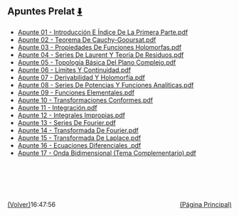 
<html>
<body>
<h2>Apuntes Prelat <a href="https://downgit.github.io/#/home?url=https://github.com/Apuntes-FIUBA/Apuntes-Electronica/tree/main/81 - Matemática/8105 - Analisis Matematico III A/Apuntes Prelat" style="font-size:20px">  ⬇️ </a></h2>
<ul>
    <li><a href="Apunte 01 - Introducción E Índice De La Primera Parte.pdf">Apunte 01 - Introducción E Índice De La Primera Parte.pdf</a></li>
    <li><a href="Apunte 02 - Teorema De Cauchy-Gooursat.pdf">Apunte 02 - Teorema De Cauchy-Gooursat.pdf</a></li>
    <li><a href="Apunte 03 - Propiedades De Funciones Holomorfas.pdf">Apunte 03 - Propiedades De Funciones Holomorfas.pdf</a></li>
    <li><a href="Apunte 04 - Series De Laurent Y Teoría De Residuos.pdf">Apunte 04 - Series De Laurent Y Teoría De Residuos.pdf</a></li>
    <li><a href="Apunte 05 - Topología Básica Del Plano Complejo.pdf">Apunte 05 - Topología Básica Del Plano Complejo.pdf</a></li>
    <li><a href="Apunte 06 - Límites Y Continuidad.pdf">Apunte 06 - Límites Y Continuidad.pdf</a></li>
    <li><a href="Apunte 07 - Derivabilidad Y Holomorfía.pdf">Apunte 07 - Derivabilidad Y Holomorfía.pdf</a></li>
    <li><a href="Apunte 08 - Series De Potencias Y Funciones Analíticas.pdf">Apunte 08 - Series De Potencias Y Funciones Analíticas.pdf</a></li>
    <li><a href="Apunte 09 - Funciones Elementales.pdf">Apunte 09 - Funciones Elementales.pdf</a></li>
    <li><a href="Apunte 10 - Transformaciones Conformes.pdf">Apunte 10 - Transformaciones Conformes.pdf</a></li>
    <li><a href="Apunte 11 - Integración.pdf">Apunte 11 - Integración.pdf</a></li>
    <li><a href="Apunte 12 - Integrales Impropias.pdf">Apunte 12 - Integrales Impropias.pdf</a></li>
    <li><a href="Apunte 13 - Series De Fourier.pdf">Apunte 13 - Series De Fourier.pdf</a></li>
    <li><a href="Apunte 14 - Transformada De Fourier.pdf">Apunte 14 - Transformada De Fourier.pdf</a></li>
    <li><a href="Apunte 15 - Transformada De Laplace.pdf">Apunte 15 - Transformada De Laplace.pdf</a></li>
    <li><a href="Apunte 16 - Ecuaciones Diferenciales .pdf">Apunte 16 - Ecuaciones Diferenciales .pdf</a></li>
    <li><a href="Apunte 17 -  Onda Bidimensional (Tema Complementario).pdf">Apunte 17 -  Onda Bidimensional (Tema Complementario).pdf</a></li>
</ul>
</body>
</html>





































<br><br><br><br><br><a href="../" style="float: left">(Volver)</a> <a href="https://apuntes-fiuba.github.io/Apuntes-Electronica" style="float: right">(Página Principal)</a>
16:47:56